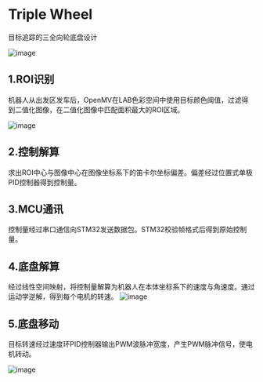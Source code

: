 # Triple Wheel
目标追踪的三全向轮底盘设计

![image](https://github.com/user-attachments/assets/1e674473-47e3-4e2e-9d7c-0119644a414c)

## 1.ROI识别
机器人从出发区发车后，OpenMV在LAB色彩空间中使用目标颜色阈值，过滤得到二值化图像，在二值化图像中匹配面积最大的ROI区域。

![image](https://github.com/user-attachments/assets/fb2a0bae-666f-4174-9638-d238ad767c55)


## 2.控制解算
求出ROI中心与图像中心在图像坐标系下的笛卡尔坐标偏差。偏差经过位置式单极PID控制器得到控制量。

## 3.MCU通讯
控制量经过串口通信向STM32发送数据包。STM32校验帧格式后得到原始控制量。

## 4.底盘解算
经过线性空间映射，将控制量解算为机器人在本体坐标系下的速度与角速度。通过运动学逆解，得到每个电机的转速。
![image](https://github.com/user-attachments/assets/3bbff67d-d7be-4d66-9e6e-268341ece2d9)

## 5.底盘移动
目标转速经过速度环PID控制器输出PWM波脉冲宽度，产生PWM脉冲信号，使电机转动。

![image](https://github.com/user-attachments/assets/b920f453-b576-47e3-b305-9246719fd4b8)
